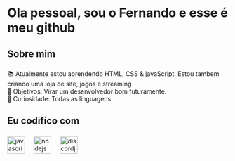 <h1 align="left">Ola pessoal, sou o Fernando e esse é meu github</h1>

###

<h2 align="left">Sobre mim</h2>

###

<p align="left">📚 Atualmente estou aprendendo HTML, CSS & javaScript. Estou tambem criando uma loja de site, jogos e streaming<br>🎯 Objetivos: Virar um desenvolvedor bom futuramente.<br>🎲 Curiosidade: Todas as linguagens.</p>

###

<h2 align="left">Eu codifico com</h2>

###

<div align="left">
  <img src="https://cdn.jsdelivr.net/gh/devicons/devicon/icons/javascript/javascript-original.svg" height="40" alt="javascript logo"  />
  <img width="12" />
  <img src="https://cdn.jsdelivr.net/gh/devicons/devicon/icons/nodejs/nodejs-original.svg" height="40" alt="nodejs logo"  />
  <img width="12" />
  <img src="https://cdn.jsdelivr.net/gh/devicons/devicon/icons/discordjs/discordjs-original.svg" height="40" alt="discordjs logo"  />
</div>

###
